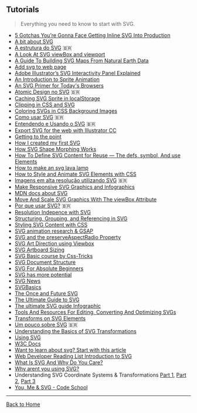 ## Tutorials

> Everything you need to know to start with SVG.

- [5 Gotchas You’re Gonna Face Getting Inline SVG Into Production](https://css-tricks.com/gotchas-on-getting-svg-into-production/)
- [A bit about SVG](http://seesparkbox.com/foundry/a_bit_about_svg)
- [A estrutura do SVG](http://willianjusten.com.br/a-estrutura-do-svg/) 🇧🇷 
- [A Look At SVG viewBox and viewport](http://jonibologna.com/svg-viewbox-and-viewport/)
- [A Guide To Building SVG Maps From Natural Earth Data](http://www.smashingmagazine.com/2015/09/making-svg-maps-from-natural-earth-data/)
- [Add svg to web page](http://www.sitepoint.com/add-svg-to-web-page/)
- [Adobe Illustrator’s SVG Interactivity Panel Explained](https://webdesign.tutsplus.com/tutorials/adobe-illustrators-svg-interactivity-panel-explained--cms-23600)
- [An Introduction to Sprite Animation](https://eighthdaydesign.com/journal/sprite-animation)
- [An SVG Primer for Today's Browsers](http://www.w3.org/Graphics/SVG/IG/resources/svgprimer.html)
- [Atomic Design no SVG](http://willianjusten.com.br/atomic-design-no-svg/) 🇧🇷 
- [Caching SVG Sprite in localStorage](http://osvaldas.info/caching-svg-sprite-in-localstorage)
- [Clipping in CSS and SVG](http://sarasoueidan.com/blog/css-svg-clipping/)
- [Coloring SVGs in CSS Background Images](https://codepen.io/noahblon/blog/coloring-svgs-in-css-background-images)
- [Como usar SVG](http://willianjusten.com.br/como-usar-svg/) 🇧🇷 
- [Entendendo e Usando o SVG](http://www.devmedia.com.br/entendendo-e-usando-o-svg/19773) 🇧🇷 
- [Export SVG for the web with Illustrator CC](http://creativedroplets.com/export-svg-for-the-web-with-illustrator-cc/)
- [Getting to the point](http://schepers.cc/getting-to-the-point)
- [How I created my first SVG](https://ihatetomatoes.net/how-i-created-my-first-svg/)
- [How SVG Shape Morphing Works](https://css-tricks.com/svg-shape-morphing-works/)
- [How To Define SVG Content for Reuse — The defs, symbol, And use Elements](http://www.vanseodesign.com/web-design/svg-definition-reuse/)
- [How to make an svg lava lamp](https://codepen.io/chrisgannon/blog/how-to-make-an-svg-lava-lamp)
- [How to Style and Animate SVG Elements with CSS](http://medialoot.com/blog/how-to-style-and-animate-svg-elements-with-css/)
- [Imagens em alta resolução utilizando SVG](http://tableless.com.br/imagens-em-alta-resolucao-utilizando-svg/) 🇧🇷 
- [Make Responsive SVG Graphics and Infographics](https://www.sitepoint.com/make-responsive-svg-graphs-infographics)
- [MDN docs about SVG](https://developer.mozilla.org/en-US/docs/Web/SVG)
- [Move And Scale SVG Graphics With The viewBox Attribute](http://www.vanseodesign.com/web-design/svg-viewbox/)
- [Por que usar SVG?](http://willianjusten.com.br/por-que-usar-svg/) 🇧🇷 
- [Resolution Indepence with SVG](http://www.smashingmagazine.com/2012/01/16/resolution-independence-with-svg/)
- [Structuring, Grouping, and Referencing in SVG](http://sarasoueidan.com/blog/structuring-grouping-referencing-in-svg/)
- [Styling SVG <use> Content with CSS](http://tympanus.net/codrops/2015/07/16/styling-svg-use-content-css/)
- [SVG animation research & GSAP](https://codepen.io/FabioG/post/svg-animation-research-gsap)
- [SVG and the preserveAspectRadio Property](https://unmatchedstyle.com/news/svg-and-the-preserveaspectratio-property.php)
- [SVG Art Direction using Viewbox](http://sarasoueidan.com/blog/svg-art-direction-using-viewbox/)
- [SVG Artboard Sizing](https://css-tricks.com/svg-artboard-sizing/)
- [SVG Basic course by Css-Tricks](https://css-tricks.com/lodge/svg/table-of-contents/)
- [SVG Document Structure](https://unicorn-ui.com/blog/svg-document-structure.html)
- [SVG For Absolute Beginners](https://unicorn-ui.com/blog/svg-for-beginners.html)
- [SVG has more potential](https://madebymike.com.au/writing/svg-has-more-potential/)
- [SVG News](http://svg-news.com/)
- [SVGBasics](http://www.svgbasics.com/)
- [The Once and Future SVG](http://radar.oreilly.com/2014/11/the-once-and-future-svg.html)
- [The Ultimate Guide to SVG](https://www.webdesignerdepot.com/2015/01/the-ultimate-guide-to-svg/)
- [The ultimate SVG guide Infographic](https://psdtowp.net/svg.html)
- [Tools And Resources For Editing, Converting And Optimizing SVGs](https://www.smashingmagazine.com/2016/04/tools-and-resources-for-editing-converting-and-optimizing-svgs/)
- [Transforms on SVG Elements](https://css-tricks.com/transforms-on-svg-elements/)
- [Um pouco sobre SVG](http://simplesideias.com.br/um-pouco-sobre-svg) 🇧🇷 
- [Understanding the Basics of SVG Transformations](https://creativecrunk.com/understanding-the-basics-of-svg-transformations/)
- [Using SVG](https://css-tricks.com/using-svg/)
- [W3C Docs](http://www.w3.org/Graphics/SVG/)
- [Want to learn about svg? Start with this article](https://www.designyourway.net/blog/resources/want-to-learn-about-svg-start-with-this-article/)
- [Web Developer Reading List Introduction to SVG](http://demosthenes.info/blog/970/Web-Developer-Reading-List-Introduction-to-SVG)
- [What Is SVG And Why Do You Care?](https://unicorn-ui.com/blog/what-is-svg-and-why-do-you-care.html)
- [Why arent you using SVG?](https://code.tutsplus.com/tutorials/why-arent-you-using-svg--net-25414)
- Understanding SVG Coordinate Systems & Transformations [Part 1](http://sarasoueidan.com/blog/svg-coordinate-systems/ "The viewport, viewBox, & preserveAspectRatio"), [Part 2](http://sarasoueidan.com/blog/svg-transformations/ "The transform Attribute"), [Part 3](http://sarasoueidan.com/blog/nesting-svgs/ "Establishing New Viewports")
- [You, Me & SVG - Code School](https://www.pluralsight.com/courses/code-school-you-me-svg)

---
[Back to Home](https://github.com/willianjusten/awesome-svg)
